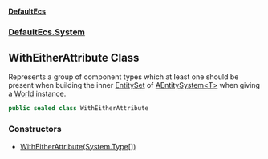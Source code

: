 #### [DefaultEcs](./index.md 'index')
### [DefaultEcs.System](./DefaultEcs-System.md 'DefaultEcs.System')
## WithEitherAttribute Class
Represents a group of component types which at least one should be present when building the inner [EntitySet](./DefaultEcs-EntitySet.md 'DefaultEcs.EntitySet') of [AEntitySystem&lt;T&gt;](./DefaultEcs-System-AEntitySystem-T-.md 'DefaultEcs.System.AEntitySystem&lt;T&gt;') when giving a [World](./DefaultEcs-World.md 'DefaultEcs.World') instance.  
```C#
public sealed class WithEitherAttribute
```
### Constructors
- [WithEitherAttribute(System.Type[])](./DefaultEcs-System-WithEitherAttribute-WithEitherAttribute(System-Type--).md 'DefaultEcs.System.WithEitherAttribute.WithEitherAttribute(System.Type[])')
